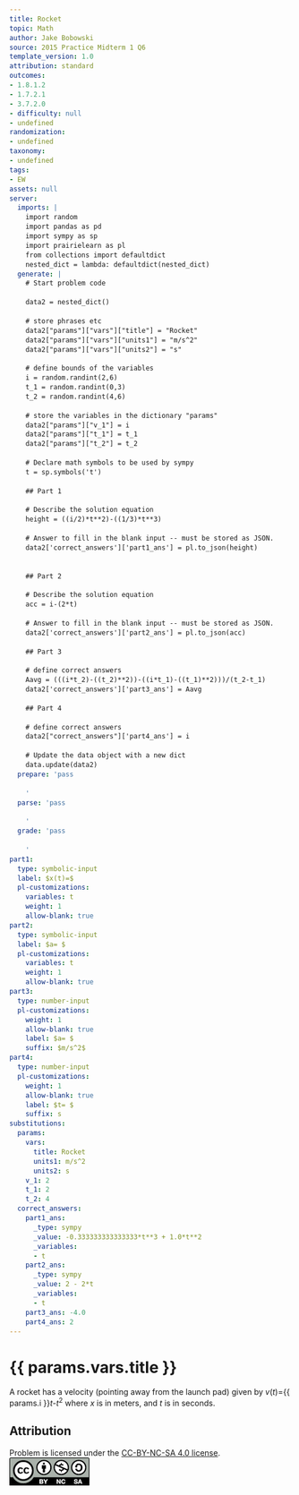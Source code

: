 ```yaml
---
title: Rocket
topic: Math
author: Jake Bobowski
source: 2015 Practice Midterm 1 Q6
template_version: 1.0
attribution: standard
outcomes:
- 1.8.1.2
- 1.7.2.1
- 3.7.2.0
- difficulty: null
- undefined
randomization:
- undefined
taxonomy:
- undefined
tags:
- EW
assets: null
server:
  imports: |
    import random
    import pandas as pd
    import sympy as sp
    import prairielearn as pl
    from collections import defaultdict
    nested_dict = lambda: defaultdict(nested_dict)
  generate: |
    # Start problem code

    data2 = nested_dict()

    # store phrases etc
    data2["params"]["vars"]["title"] = "Rocket"
    data2["params"]["vars"]["units1"] = "m/s^2"
    data2["params"]["vars"]["units2"] = "s"

    # define bounds of the variables
    i = random.randint(2,6)
    t_1 = random.randint(0,3)
    t_2 = random.randint(4,6)

    # store the variables in the dictionary "params"
    data2["params"]["v_1"] = i
    data2["params"]["t_1"] = t_1
    data2["params"]["t_2"] = t_2

    # Declare math symbols to be used by sympy
    t = sp.symbols('t')

    ## Part 1

    # Describe the solution equation
    height = ((i/2)*t**2)-((1/3)*t**3)

    # Answer to fill in the blank input -- must be stored as JSON.
    data2['correct_answers']['part1_ans'] = pl.to_json(height)


    ## Part 2

    # Describe the solution equation
    acc = i-(2*t)

    # Answer to fill in the blank input -- must be stored as JSON.
    data2['correct_answers']['part2_ans'] = pl.to_json(acc)

    ## Part 3

    # define correct answers
    Aavg = (((i*t_2)-((t_2)**2))-((i*t_1)-((t_1)**2)))/(t_2-t_1)
    data2['correct_answers']['part3_ans'] = Aavg

    ## Part 4

    # define correct answers
    data2["correct_answers"]['part4_ans'] = i

    # Update the data object with a new dict
    data.update(data2)
  prepare: 'pass

    '
  parse: 'pass

    '
  grade: 'pass

    '
part1:
  type: symbolic-input
  label: $x(t)=$
  pl-customizations:
    variables: t
    weight: 1
    allow-blank: true
part2:
  type: symbolic-input
  label: $a= $
  pl-customizations:
    variables: t
    weight: 1
    allow-blank: true
part3:
  type: number-input
  pl-customizations:
    weight: 1
    allow-blank: true
    label: $a= $
    suffix: $m/s^2$
part4:
  type: number-input
  pl-customizations:
    weight: 1
    allow-blank: true
    label: $t= $
    suffix: s
substitutions:
  params:
    vars:
      title: Rocket
      units1: m/s^2
      units2: s
    v_1: 2
    t_1: 2
    t_2: 4
  correct_answers:
    part1_ans:
      _type: sympy
      _value: -0.333333333333333*t**3 + 1.0*t**2
      _variables:
      - t
    part2_ans:
      _type: sympy
      _value: 2 - 2*t
      _variables:
      - t
    part3_ans: -4.0
    part4_ans: 2
---
```

# {{ params.vars.title }}
A rocket has a velocity (pointing away from the launch pad) given by $v(t)$={{ params.i }}$t$-$t^2$
where $x$ is in meters, and $t$ is in seconds.

## Attribution

Problem is licensed under the [CC-BY-NC-SA 4.0 license](https://creativecommons.org/licenses/by-nc-sa/4.0/).
![The Creative Commons 4.0 license requiring attribution-BY, non-commercial-NC, and share-alike-SA license.](https://raw.githubusercontent.com/firasm/bits/master/by-nc-sa.png)